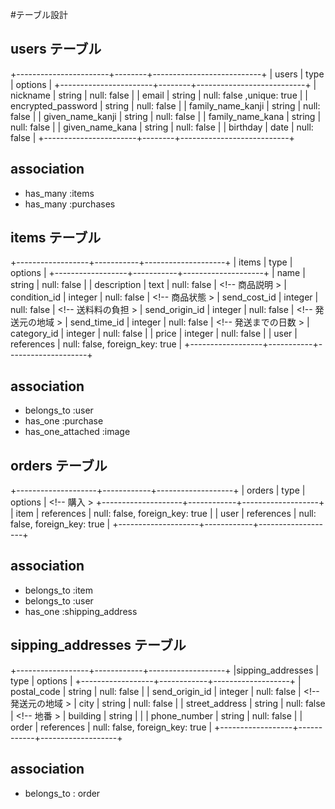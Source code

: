 #テーブル設計

## users テーブル
+-----------------------+--------+---------------------------+
|      users            | type   | options                   |
+-----------------------+--------+---------------------------+
| nickname              | string | null: false               |
| email                 | string | null: false ,unique: true |
| encrypted_password    | string | null: false               |
| family_name_kanji     | string | null: false               | 
| given_name_kanji      | string | null: false               | 
| family_name_kana      | string | null: false               |
| given_name_kana       | string | null: false               |
| birthday              | date   | null: false               |
+-----------------------+--------+---------------------------+
## association
- has_many :items
- has_many :purchases

## items テーブル
+------------------+-----------+--------------------+
|      items       | type       | options           |
+------------------+-----------+--------------------+
| name             | string     | null: false       |
| description      | text       | null: false       | <!-- 商品説明       >
| condition_id     | integer    | null: false       | <!-- 商品状態       >
| send_cost_id     | integer    | null: false       | <!-- 送料料の負担   >
| send_origin_id   | integer    | null: false       | <!-- 発送元の地域   >
| send_time_id     | integer    | null: false       | <!-- 発送までの日数 >
| category_id      | integer    | null: false       |
| price            | integer    | null: false       |
| user             | references | null: false, foreign_key: true |
+------------------+-----------+--------------------+
## association
- belongs_to :user
- has_one :purchase
- has_one_attached :image

## orders テーブル
+--------------------+------------+-------------------+
|  orders         | type       | options           | <!-- 購入 >
+--------------------+------------+-------------------+
| item               | references | null: false, foreign_key: true |
| user               | references | null: false, foreign_key: true |
+--------------------+------------+-------------------+
## association
- belongs_to :item
- belongs_to :user
- has_one :shipping_address

## sipping_addresses テーブル
+------------------+------------+-------------------+
|sipping_addresses | type       | options           |
+------------------+------------+-------------------+
| postal_code      | string     | null: false       |
| send_origin_id   | integer    | null: false       | <!-- 発送元の地域 >
| city             | string     | null: false       |
| street_address   | string     | null: false       | <!-- 地番 >
| building         | string     |                   |
| phone_number     | string     | null: false       |
| order        | references | null: false, foreign_key: true |
+------------------+------------+-------------------+
## association
- belongs_to : order
